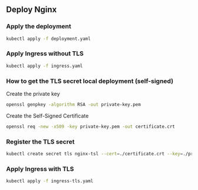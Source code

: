 ## Deploy Nginx

### Apply the deployment

```bash
kubectl apply -f deployment.yaml
```

### Apply Ingress without TLS

```bash
kubectl apply -f ingress.yaml
```

### How to get the TLS secret local deployment (self-signed)

Create the private key

```bash
openssl genpkey -algorithm RSA -out private-key.pem
```

Create the Self-Signed Certificate

```bash
openssl req -new -x509 -key private-key.pem -out certificate.crt
```

### Register the TLS secret

```bash
kubectl create secret tls nginx-tsl --cert=./certificate.crt --key=./private-key.pem
```

### Apply Ingress with TLS

```bash
kubectl apply -f ingress-tls.yaml
```
